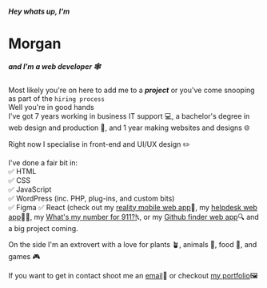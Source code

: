 ##### Hey whats up, I'm
# Morgan
##### and I'm a web developer 🕸️

Most likely you're on here to add me to a ***project*** or you've come snooping as part of the `hiring process`  
Well you're in good hands  
I've got 7 years working in business IT support 💻, a bachelor's degree in web design and production 📜, and 1 year making websites and designs 🌐

Right now I specialise in front-end and UI/UX design ✏️

I've done a fair bit in:  
✅ HTML  
✅ CSS  
✅ JavaScript  
✅ WordPress (inc. PHP, plug-ins, and custom bits)  
✅ Figma 
✅ React (check out my [reality mobile web app](https://houseview.wilde.mx/)🏡, my [helpdesk web app](http://helpdesk.wilde.mx/)🧑‍🚀, my [What's my number for 911?!](https://911.wilde.mx/)📞, or my [Github finder web app](https://githubfinder.wilde.mx/)🔍 and a big project coming.

On the side I'm an extrovert with a love for plants 🪴, animals 🐶, food 🍴, and games 🎮

If you want to get in contact shoot me an [email](mailto:morgan@wilde.mx)📧 or checkout [my portfolio](https://wilde.mx/)🖼️
